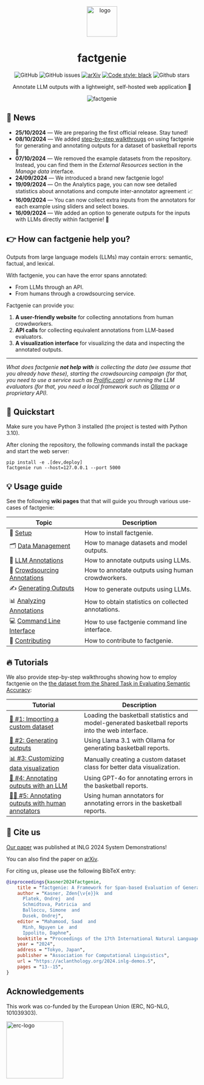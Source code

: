 <div align="center">
<img src="factgenie/static/img/factgenie_whitebg.png" width=80px" alt="logo" />

<h1> factgenie </h1>

![GitHub](https://img.shields.io/github/license/kasnerz/factgenie)
![GitHub issues](https://img.shields.io/github/issues/kasnerz/factgenie)
[![arXiv](https://img.shields.io/badge/arXiv-2407.17863-0175ac.svg)](https://arxiv.org/abs/2407.17863)
[![Code style: black](https://img.shields.io/badge/code%20style-black-000000.svg)](https://github.com/psf/black)
![Github stars](https://img.shields.io/github/stars/kasnerz/factgenie?style=social)
<!-- ![PyPI](https://img.shields.io/pypi/v/factgenie) -->
<!-- ![PyPI downloads](https://img.shields.io/pypi/dm/factgenie) -->

Annotate LLM outputs with a lightweight, self-hosted web application 🌈

![factgenie](https://github.com/user-attachments/assets/1d074588-ada1-4974-a42a-0d2195c65283)

</div>

## 📢  News
- **25/10/2024** — We are preparing the first official release. Stay tuned!
- **08/10/2024** — We added  [step-by-step walkthrougs](../../wiki/Tutorials) on using factgenie for generating and annotating outputs for a dataset of basketball reports 🏀
- **07/10/2024** — We removed the example datasets from the repository. Instead, you can find them in the _External Resources_ section in the _Manage data_ interface.
- **24/09/2024** — We introduced a brand new factgenie logo!
- **19/09/2024** — On the Analytics page, you can now see detailed statistics about annotations and compute inter-annotator agreement 📈
- **16/09/2024** — You can now collect extra inputs from the annotators for each example using sliders and select boxes. 
- **16/09/2024** — We added an option to generate outputs for the inputs with LLMs directly within factgenie! 🦾

## 👉️ How can factgenie help you?
Outputs from large language models (LLMs) may contain errors: semantic, factual, and lexical. 

With factgenie, you can have the error spans annotated:
- From LLMs through an API.
- From humans through a crowdsourcing service.

Factgenie can provide you:
1. **A user-friendly website** for collecting annotations from human crowdworkers.
2. **API calls** for collecting equivalent annotations from LLM-based evaluators.
3. **A visualization interface** for visualizing the data and inspecting the annotated outputs.

---
*What does factgenie **not help with** is collecting the data (we assume that you already have these), starting the crowdsourcing campaign (for that, you need to use a service such as [Prolific.com](https://prolific.com)) or running the LLM evaluators (for that, you need a local framework such as [Ollama](https://ollama.com) or a proprietary API).*

## 🏃 Quickstart
Make sure you have Python 3 installed (the project is tested with Python 3.10).

After cloning the repository, the following commands install the package and start the web server:
```
pip install -e .[dev,deploy]
factgenie run --host=127.0.0.1 --port 5000
```

## 💡 Usage guide


See the following **wiki pages** that that will guide you through various use-cases of factgenie:

| Topic                                                               | Description                                        |
| ------------------------------------------------------------------- | -------------------------------------------------- |
| 🔧 [Setup](../../wiki/Setup)                                         | How to install factgenie.                          |
| 🗂️ [Data Management](../../wiki/Data-Management)                     | How to manage datasets and model outputs.          |
| 🤖 [LLM Annotations](../../wiki/LLM-Annotations)                     | How to annotate outputs using LLMs.                |
| 👥 [Crowdsourcing Annotations](../../wiki/Crowdsourcing-Annotations) | How to annotate outputs using human crowdworkers.  |
| ✍️  [Generating Outputs](../../wiki/Generating-Outputs)              | How to generate outputs using LLMs.                |
| 📊 [Analyzing Annotations](../../wiki/Analyzing-Annotations)         | How to obtain statistics on collected annotations. |
| 💻 [Command Line Interface](../../wiki/CLI)                          | How to use factgenie command line interface.       |
| 🌱 [Contributing](../../wiki/Contributing)                           | How to contribute to factgenie.                    |

## 🔥 Tutorials
We also provide step-by-step walkthroughs showing how to employ factgenie on the [the dataset from the Shared Task in Evaluating Semantic Accuracy](https://github.com/ehudreiter/accuracySharedTask):

| Tutorial                                                                                                                    | Description                                                                                      |
| --------------------------------------------------------------------------------------------------------------------------- | ------------------------------------------------------------------------------------------------ |
| [🏀 #1: Importing a custom dataset](../../wiki/Tutorials#-tutorial-1-importing-a-custom-dataset)                             | Loading the basketball statistics and model-generated basketball reports into the web interface. |
| [💬 #2: Generating outputs](../../wiki/Tutorials#-tutorial-2-generating-outputs)                                             | Using Llama 3.1 with Ollama for generating basketball reports.                                   |
| [📊 #3: Customizing data visualization](../../wiki/Tutorials#-tutorial-3-customizing-data-visualization)                     | Manually creating a custom dataset class for better data visualization.                          |
| [🤖 #4: Annotating outputs with an LLM](../../wiki/Tutorials#-tutorial-4-annotating-outputs-with-an-llm)                     | Using GPT-4o for annotating errors in the basketball reports.                                    |
| [👨‍💼 #5: Annotating outputs with human annotators](../../wiki/Tutorials#-tutorial-5-annotating-outputs-with-human-annotators) | Using human annotators for annotating errors in the basketball reports.                          |


## 💬 Cite us

[Our paper](https://aclanthology.org/2024.inlg-demos.5/) was published at INLG 2024 System Demonstrations!

You can also find the paper on [arXiv](https://arxiv.org/abs/2407.17863).

For citing us, please use the following BibTeX entry:
```bibtex
@inproceedings{kasner2024factgenie,
    title = "factgenie: A Framework for Span-based Evaluation of Generated Texts",
    author = "Kasner, Zden{\v{e}}k  and
      Platek, Ondrej  and
      Schmidtova, Patricia  and
      Balloccu, Simone  and
      Dusek, Ondrej",
    editor = "Mahamood, Saad  and
      Minh, Nguyen Le  and
      Ippolito, Daphne",
    booktitle = "Proceedings of the 17th International Natural Language Generation Conference: System Demonstrations",
    year = "2024",
    address = "Tokyo, Japan",
    publisher = "Association for Computational Linguistics",
    url = "https://aclanthology.org/2024.inlg-demos.5",
    pages = "13--15",
}
```

## Acknowledgements
This work was co-funded by the European Union (ERC, NG-NLG, 101039303).

<img src="img/LOGO_ERC-FLAG_FP.png" alt="erc-logo" height="150"/> 

